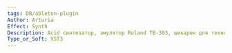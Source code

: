 ```yaml
---
tags: DB/ableton-plugin
Author: Arturia
Effect: Synth
Description: Acid синтезатор, эмулятор Roland TB-303, шикарен для техно
Type_or_Soft: VST3
---
```

